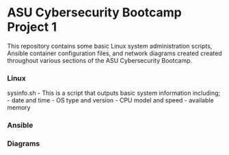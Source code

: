 # ASU Cybersecurity Bootcamp Project 1
This repository contains some basic Linux system administration scripts, Ansible container configuration files, and network diagrams created created throughout various sections of the ASU Cybersecurity Bootcamp.
### Linux
   sysinfo.sh
    - This is a script that outputs basic system information including;
    - date and time
    - OS type and version
    - CPU model and speed
    - available memory
### Ansible
### Diagrams
